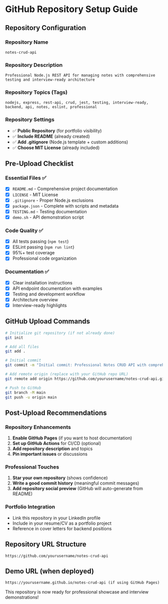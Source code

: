 # GitHub Repository Setup Guide

## Repository Configuration

### Repository Name
```
notes-crud-api
```

### Repository Description
```
Professional Node.js REST API for managing notes with comprehensive testing and interview-ready architecture
```

### Repository Topics (Tags)
```
nodejs, express, rest-api, crud, jest, testing, interview-ready, backend, api, notes, eslint, professional
```

### Repository Settings
- ✅ **Public Repository** (for portfolio visibility)
- ✅ **Include README** (already created)
- ✅ **Add .gitignore** (Node.js template + custom additions)
- ✅ **Choose MIT License** (already included)

## Pre-Upload Checklist

### Essential Files ✅
- [x] `README.md` - Comprehensive project documentation
- [x] `LICENSE` - MIT License
- [x] `.gitignore` - Proper Node.js exclusions
- [x] `package.json` - Complete with scripts and metadata
- [x] `TESTING.md` - Testing documentation
- [x] `demo.sh` - API demonstration script

### Code Quality ✅
- [x] All tests passing (`npm test`)
- [x] ESLint passing (`npm run lint`)
- [x] 95%+ test coverage
- [x] Professional code organization

### Documentation ✅
- [x] Clear installation instructions
- [x] API endpoint documentation with examples
- [x] Testing and development workflow
- [x] Architecture overview
- [x] Interview-ready highlights

## GitHub Upload Commands

```bash
# Initialize git repository (if not already done)
git init

# Add all files
git add .

# Initial commit
git commit -m "Initial commit: Professional Notes CRUD API with comprehensive testing"

# Add remote origin (replace with your GitHub repo URL)
git remote add origin https://github.com/yourusername/notes-crud-api.git

# Push to GitHub
git branch -M main
git push -u origin main
```

## Post-Upload Recommendations

### Repository Enhancements
1. **Enable GitHub Pages** (if you want to host documentation)
2. **Set up GitHub Actions** for CI/CD (optional)
3. **Add repository description** and topics
4. **Pin important issues** or discussions

### Professional Touches
1. **Star your own repository** (shows confidence)
2. **Write a good commit history** (meaningful commit messages)
3. **Add repository social preview** (GitHub will auto-generate from README)

### Portfolio Integration
- Link this repository in your LinkedIn profile
- Include in your resume/CV as a portfolio project
- Reference in cover letters for backend positions

## Repository URL Structure
```
https://github.com/yourusername/notes-crud-api
```

## Demo URL (when deployed)
```
https://yourusername.github.io/notes-crud-api (if using GitHub Pages)
```

This repository is now ready for professional showcase and interview demonstrations!
